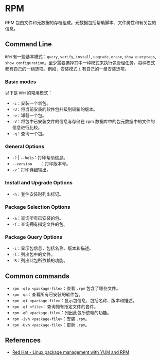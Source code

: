 # RPM

RPM 包由文件和元数据的存档组成。元数据包括帮助脚本、文件属性和有关包的信息。

## Command Line

`RPM` 有一些基本模式：`query`, `verify`, `install`, `upgrade`, `erase`, `show querytags`, `show configuration`。至少需要选择其中一种模式来执行包管理任务。每种模式都有自己的一组选项。例如，安装模式 `i` 有自己的一组安装选项。

### Basic modes

以下是 `RPM` 的常用模式：

- `-i`：安装一个新包。
- `-U`：将当前安装的软件包升级到较新的版本。
- `-e`：卸载一个包。
- `-V`：将包中已安装文件的信息与存储在 rpm 数据库中的包元数据中的文件的信息进行比较。
- `-q`：查询一个包。

### General Options

- `-?` | `--help`：打印帮助信息。
- `--version	`：打印版本号。
- `-v`：打印详细输出。

### Install and Upgrade Options

- `-h`：套件安装时列出标记。

### Package Selection Options

- `-a`：查询所有已安装的包。
- `-f`：查询拥有指定文件的包。

### Package Query Options

- `-i`：显示包信息，包括名称、版本和描述。
- `-l`：列出包中的文件。
- `-R`：列出此包所依赖的功能。

## Common commands

- `rpm -qlp <package-file>`：查看 `.rpm` 包含了哪些文件。
- `rpm -qa`：查看所有已安装的软件包。
- `rpm -qi <package-file>`：显示包信息，包括名称、版本和描述。
- `rpm -qf <file>`：查询拥有指定文件的套件。
- `rpm -qR <package-file>`：列出此包所依赖的功能。
- `rpm -ivh <package-file>`：安装 `.rpm`。
- `rpm -Uvh <package-file>`：更新 `.rpm`。


## References

- [Red Hat - Linux package management with YUM and RPM](https://www.redhat.com/sysadmin/how-manage-packages)

